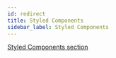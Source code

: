 ```yaml
---
id: redirect
title: Styled Components
sidebar_label: Styled Components
---
```


[Styled Components section](js/react/styled-components/basics.md)
